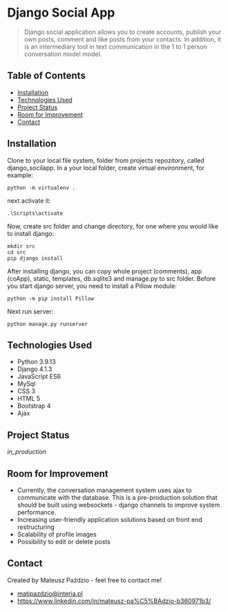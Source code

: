 # Django Social App
> Django social application allows you to create accounts, publish your own posts, comment and like posts from your contacts.
In addition, it is an intermediary tool in text communication in the 1 to 1 person conversation model 
model.

## Table of Contents
* [Installation](#installation)
* [Technologies Used](#technologies-used)
* [Project Status](#project-status)
* [Room for Improvement](#room-for-improvement)
* [Contact](#contact)

## Installation
Clone to your local file system, folder from projects repozitory, called django_socilapp. 
In a your local folder, create virtual environment, for example:
```
python -m virtualenv .
```
next activate it:
```
.\Scripts\activate
```
Now, create src folder and change directory, for one where you would like to install django:
```
mkdir src
cd src
pip django install
```
After installing django, you can copy whole project (comments), app (coApp), static, templates, db.sqlite3 and manage.py to src folder.
Before you start django server, you need to install a Pillow module:
```
python -m pip install Pillow
```
Next run server:
```
python manage.py runserver
```
## Technologies Used
- Python 3.9.13
- Django 4.1.3
- JavaScript ES6
- MySql
- CSS 3
- HTML 5
- Bootstrap 4
- Ajax 


## Project Status
_in_production_

## Room for Improvement

- Currently, the conversation management system uses ajax to communicate with the database. 
This is a pre-production solution that should be built using websockets - django channels to 
improve system performance.
- Increasing user-friendly application solutions based on front end restructuring
- Scalability of profile images
- Possibility to edit or delete posts

## Contact
Created by Mateusz Paździo - feel free to contact me!
- matipazdzio@interia.pl
- https://www.linkedin.com/in/mateusz-pa%C5%BAdzio-b360971b3/
